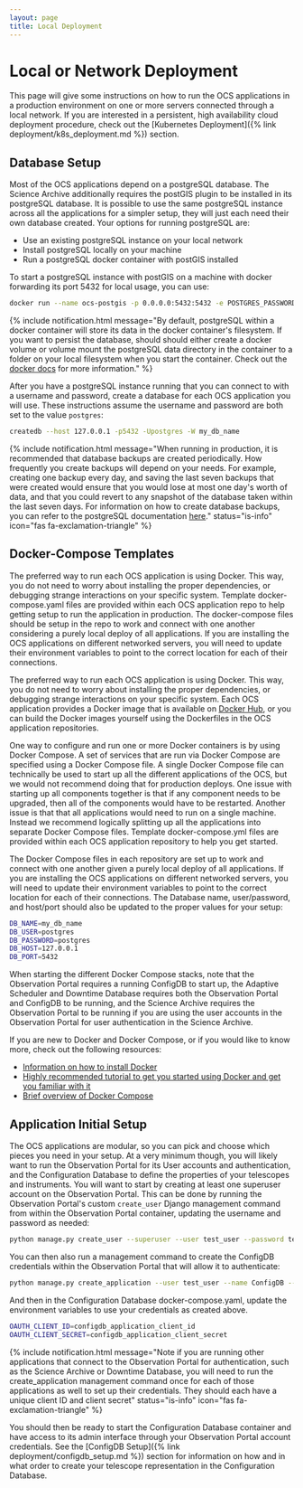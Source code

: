 ```yaml
---
layout: page
title: Local Deployment
---
```


# Local or Network Deployment

This page will give some instructions on how to run the OCS applications in a production environment on one or more servers connected through a local network. If you are interested in a persistent, high availability cloud deployment procedure, check out the [Kubernetes Deployment]({% link deployment/k8s_deployment.md %}) section.

## Database Setup

Most of the OCS applications depend on a postgreSQL database. The Science Archive additionally requires the postGIS plugin to be installed in its postgreSQL database. It is possible to use the same postgreSQL instance across all the applications for a simpler setup, they will just each need their own database created. Your options for running postgreSQL are:

* Use an existing postgreSQL instance on your local network
* Install postgreSQL locally on your machine
* Run a postgreSQL docker container with postGIS installed

To start a postgreSQL instance with postGIS on a machine with docker forwarding its port 5432 for local usage, you can use:

```bash
docker run --name ocs-postgis -p 0.0.0.0:5432:5432 -e POSTGRES_PASSWORD=postgres -d postgis/postgis
```

{% include notification.html message="By default, postgreSQL within a docker container will store its data in the docker container's filesystem. If you want to persist the database, should should either create a docker volume or volume mount the postgreSQL data directory in the container to a folder on your local filesystem when you start the container. Check out the [docker docs](https://docs.docker.com/storage/volumes/) for more information." %}

After you have a postgreSQL instance running that you can connect to with a username and password, create a database for each OCS application you will use. These instructions assume the username and password are both set to the value `postgres`:

```bash
createdb --host 127.0.0.1 -p5432 -Upostgres -W my_db_name
```

{% include notification.html message="When running in production, it is recommended that database backups are created periodically. How frequently you create backups will depend on your needs. For example, creating one backup every day, and saving the last seven backups that were created would ensure that you would lose at most one day's worth of data, and that you could revert to any snapshot of the database taken within the last seven days. For information on how to create database backups, you can refer to the postgreSQL documentation [here](https://www.postgresql.org/docs/9.1/backup.html)."
status="is-info"
icon="fas fa-exclamation-triangle" %}

## Docker-Compose Templates

The preferred way to run each OCS application is using Docker. This way, you do not need to worry about installing the proper dependencies, or debugging strange interactions on your specific system. Template docker-compose.yaml files are provided within each OCS application repo to help getting setup to run the application in production. The docker-compose files should be setup in the repo to work and connect with one another considering a purely local deploy of all applications. If you are installing the OCS applications on different networked servers, you will need to update their environment variables to point to the correct location for each of their connections.

The preferred way to run each OCS application is using Docker. This way, you do not need to worry about installing the proper dependencies, or debugging strange interactions on your specific system. Each OCS application provides a Docker image that is available on [Docker Hub](https://hub.docker.com/u/observatorycontrolsystem), or you can build the Docker images yourself using the Dockerfiles in the OCS application repositories.

One way to configure and run one or more Docker containers is by using Docker Compose. A set of services that are run via Docker Compose are specified using a Docker Compose file. A single Docker Compose file can technically be used to start up all the different applications of the OCS, but we would not recommend doing that for production deploys. One issue with starting up all components together is that if any component needs to be upgraded, then all of the components would have to be restarted. Another issue is that that all applications would need to run on a single machine. Instead we recommend logically splitting up all the applications into separate Docker Compose files. Template docker-compose.yml files are provided within each OCS application repository to help you get started.

The Docker Compose files in each repository are set up to work and connect with one another given a purely local deploy of all applications. If you are installing the OCS applications on different networked servers, you will need to update their environment variables to point to the correct location for each of their connections. The Database name, user/password, and host/port should also be updated to the proper values for your setup:

```bash
DB_NAME=my_db_name
DB_USER=postgres
DB_PASSWORD=postgres
DB_HOST=127.0.0.1
DB_PORT=5432
```

When starting the different Docker Compose stacks, note that the Observation Portal requires a running ConfigDB to start up, the Adaptive Scheduler and Downtime Database requires both the Observation Portal and ConfigDB to be running, and the Science Archive requires the Observation Portal to be running if you are using the user accounts in the Observation Portal for user authentication in the Science Archive.

If you are new to Docker and Docker Compose, or if you would like to know more, check out the following resources:

* [Information on how to install Docker](https://docs.docker.com/get-docker/)
* [Highly recommended tutorial to get you started using Docker and get you familiar with it](https://docs.docker.com/get-started/)
* [Brief overview of Docker Compose](https://docs.docker.com/compose/)


## Application Initial Setup

The OCS applications are modular, so you can pick and choose which pieces you need in your setup. At a very minimum though, you will likely want to run the Observation Portal for its User accounts and authentication, and the Configuration Database to define the properties of your telescopes and instruments. You will want to start by creating at least one superuser account on the Observation Portal. This can be done by running the Observation Portal's custom `create_user` Django management command from within the Observation Portal container, updating the username and password as needed:

```bash
python manage.py create_user --superuser --user test_user --password test_pass --token my-api-token
```

You can then also run a management command to create the ConfigDB credentials within the Observation Portal that will allow it to authenticate:

```bash
python manage.py create_application --user test_user --name ConfigDB --client-id configdb_application_client_id --client-secret configdb_application_client_secret --redirect-uris http://127.0.0.1:7000/
```

And then in the Configuration Database docker-compose.yaml, update the environment variables to use your credentials as created above.

```bash
OAUTH_CLIENT_ID=configdb_application_client_id
OAUTH_CLIENT_SECRET=configdb_application_client_secret
```

{% include notification.html message="Note if you are running other applications that connect to the Observation Portal for authentication, such as the Science Archive or Downtime Database, you will need to run the create_application management command once for each of those applications as well to set up their credentials. They should each have a unique client ID and client secret"
status="is-info"
icon="fas fa-exclamation-triangle" %}

You should then be ready to start the Configuration Database container and have access to its admin interface through your Observation Portal account credentials. See the [ConfigDB Setup]({% link deployment/configdb_setup.md %}) section for information on how and in what order to create your telescope representation in the Configuration Database.
